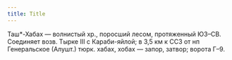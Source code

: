 ```yaml
---
title: Title
---
```


Таш*-Хабах — волнистый хр., поросший лесом, протяженный ЮЗ–СВ. Соединяет возв.
Тырке III с Караби-яйлой; в 3,5 км к ССЗ от нп Генеральское (Алушт.) тюрк.
хабах, хобах — запор, затвор; ворота Г–9.
